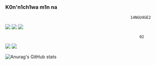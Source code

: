 ### K0n'n1ch1wa m1n na



                                                           14NGU4GE2
<a href="버튼을 눌렀을 때 이동할 링크" target="_blank"><img src="https://img.shields.io/badge/C-000000?style=flat-square&logo=C&logoColor=##A8B9CC"/></a> 
<a href="버튼을 눌렀을 때 이동할 링크" target="_blank"><img src="https://img.shields.io/badge/PYTH0N-000000?style=flat-square&logo=Python&logoColor=#3776AB"/></a> 
<a href="버튼을 눌렀을 때 이동할 링크" target="_blank"><img src="https://img.shields.io/badge/J2-000000?style=flat-square&logo=javascript&logoColor=#3776AB"/></a> 

                                                               02
<a href="버튼을 눌렀을 때 이동할 링크" target="_blank"><img src="https://img.shields.io/badge/M4C_02-000000?style=flat-square&logo=macOS&logoColor=#3776AB"/></a> 
<a href="버튼을 눌렀을 때 이동할 링크" target="_blank"><img src="https://img.shields.io/badge/W1ND0W2-000000?style=flat-square&logo=Windows&logoColor=#0078D6"/></a>










![Anurag's GitHub stats](https://github-readme-stats.vercel.app/api?username=Leehomin11&show_icons=true&theme=radical)
